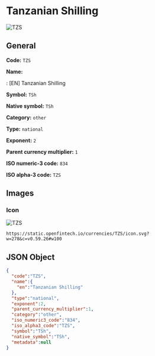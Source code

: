 
# Tanzanian Shilling 
![TZS](https://static.openfintech.io/currencies/TZS/icon.svg?w=278&c=v0.59.26#w100)  

## General 
 
**Code:** `TZS` 
 
**Name:** 
 
:	[EN] Tanzanian Shilling 
 
**Symbol:** `TSh` 
 
**Native symbol:** `TSh` 
 
**Category:** `other` 
 
**Type:** `national` 
 
**Exponent:** `2` 
 
**Parent currency multiplier:** `1` 
 
**ISO numeric-3 code:** `834` 
 
**ISO alpha-3 code:** `TZS` 
 

## Images 

### Icon 
 
![TZS](https://static.openfintech.io/currencies/TZS/icon.svg?w=278&c=v0.59.26#w100)  

```
https://static.openfintech.io/currencies/TZS/icon.svg?w=278&c=v0.59.26#w100
```  

## JSON Object 

```json
{
  "code":"TZS",
  "name":{
    "en":"Tanzanian Shilling"
  },
  "type":"national",
  "exponent":2,
  "parent_currency_multiplier":1,
  "category":"other",
  "iso_numeric3_code":"834",
  "iso_alpha3_code":"TZS",
  "symbol":"TSh",
  "native_symbol":"TSh",
  "metadata":null
}
```  
